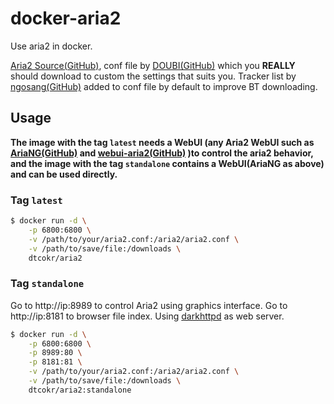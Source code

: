 # docker-aria2
Use aria2 in docker. 

[Aria2 Source(GitHub)](https://aria2.github.io/), conf file by [DOUBI(GitHub)](https://raw.githubusercontent.com/ToyoDAdoubi/doubi/master/other/Aria2/aria2.conf) which you **REALLY** should download to custom the settings that suits you. Tracker list by [ngosang(GitHub)](https://github.com/ngosang/trackerslist) added to conf file by default to improve BT downloading.

## Usage
**The image with the tag `latest` needs a WebUI (any Aria2 WebUI such as [AriaNG(GitHub)](https://github.com/mayswind/AriaNg) and [webui-aria2(GitHub)](https://github.com/ziahamza/webui-aria2) )to control the aria2 behavior, and the image with the tag `standalone` contains a WebUI(AriaNG as above) and can be used directly.**

### Tag `latest`
```sh
$ docker run -d \
    -p 6800:6800 \
    -v /path/to/your/aria2.conf:/aria2/aria2.conf \
    -v /path/to/save/file:/downloads \
    dtcokr/aria2
```

### Tag `standalone`
Go to http://ip:8989 to control Aria2 using graphics interface. Go to http://ip:8181 to browser file index. Using [darkhttpd](https://unix4lyfe.org/darkhttpd/) as web server.

```sh
$ docker run -d \
    -p 6800:6800 \
    -p 8989:80 \
    -p 8181:81 \
    -v /path/to/your/aria2.conf:/aria2/aria2.conf \
    -v /path/to/save/file:/downloads \
    dtcokr/aria2:standalone
```
